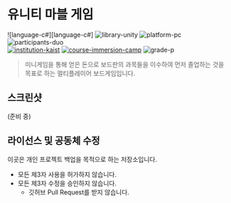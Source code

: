 # 유니티 마블 게임

![language-c#][language-c#]
![library-unity][library-unity]
![platform-pc][platform-pc]
<br>
![participants-duo][participants-duo]
<br>
[![institution-kaist][kaist-image]][kaist-cs-url]
[![course-immersion-camp][course-cs496]][course-cs496-url]
![grade-p][grade-p]

> 미니게임을 통해 얻은 돈으로 보드판의 과목들을 이수하여 먼저 졸업하는 것을 목표로 하는 멀티플레이어 보드게임입니다.

## 스크린샷

(준비 중)

## 라이선스 및 공동체 수정

이곳은 개인 프로젝트 백업을 목적으로 하는 저장소입니다.

  * 모든 제3자 사용을 허가하지 않습니다.
  * 모든 제3자 수정을 승인하지 않습니다.
    * 깃허브 Pull Request를 받지 않습니다.

<!-- Image definitions -->
[kaist-image]: https://img.shields.io/badge/Institution-KAIST-blue
[kaist-cs-url]: https://cs.kaist.ac.kr
[course-cs496]: https://img.shields.io/badge/Course-Immersion%20Camp-brightgreen
[course-cs496-url]: https://madcamp.io
[language-csharp]: https://img.shields.io/badge/Language-C%23-orange
[library-unity]: https://img.shields.io/badge/Library-Unity-green
[platform-pc]: https://img.shields.io/badge/Platform-PC-yellowgreen
[grade-p]: https://img.shields.io/badge/Grade-P-yellow
[participants-duo]: https://img.shields.io/badge/Participants-Duo%20Project-7aa3cc
